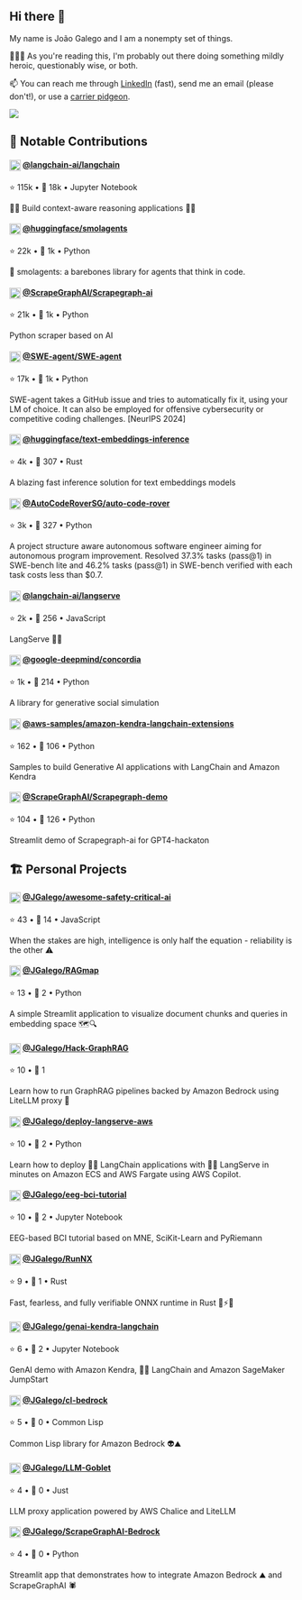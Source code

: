 ## Hi there 👋

My name is João Galego and I am a nonempty set of things.

🦹🏼‍♂️ As you're reading this, I'm probably out there doing something mildly heroic, questionably wise, or both.

📫 You can reach me through [LinkedIn](https://www.linkedin.com/in/jgalego/) (fast), send me an email (please don't!), or use a [carrier pidgeon](https://www.rfc-editor.org/rfc/rfc1149).

<img src="https://i.pinimg.com/originals/84/0d/e5/840de57b4f64aee1e72e4fc208ec6607.gif"/>

## 🚀 Notable Contributions

#### <img src='https://github.com/langchain-ai.png?size=20' width='20' height='20' style='vertical-align:middle;'/> [@langchain-ai/langchain](https://github.com/langchain-ai/langchain)
⭐ 115k • 🍴 18k • Jupyter Notebook

🦜🔗 Build context-aware reasoning applications 🦜🔗

#### <img src='https://github.com/huggingface.png?size=20' width='20' height='20' style='vertical-align:middle;'/> [@huggingface/smolagents](https://github.com/huggingface/smolagents)
⭐ 22k • 🍴 1k • Python

🤗 smolagents: a barebones library for agents that think in code.

#### <img src='https://github.com/ScrapeGraphAI.png?size=20' width='20' height='20' style='vertical-align:middle;'/> [@ScrapeGraphAI/Scrapegraph-ai](https://github.com/ScrapeGraphAI/Scrapegraph-ai)
⭐ 21k • 🍴 1k • Python

Python scraper based on AI

#### <img src='https://github.com/SWE-agent.png?size=20' width='20' height='20' style='vertical-align:middle;'/> [@SWE-agent/SWE-agent](https://github.com/SWE-agent/SWE-agent)
⭐ 17k • 🍴 1k • Python

SWE-agent takes a GitHub issue and tries to automatically fix it, using your LM of choice. It can also be employed for offensive cybersecurity or competitive coding challenges. [NeurIPS 2024] 

#### <img src='https://github.com/huggingface.png?size=20' width='20' height='20' style='vertical-align:middle;'/> [@huggingface/text-embeddings-inference](https://github.com/huggingface/text-embeddings-inference)
⭐ 4k • 🍴 307 • Rust

A blazing fast inference solution for text embeddings models

#### <img src='https://github.com/AutoCodeRoverSG.png?size=20' width='20' height='20' style='vertical-align:middle;'/> [@AutoCodeRoverSG/auto-code-rover](https://github.com/AutoCodeRoverSG/auto-code-rover)
⭐ 3k • 🍴 327 • Python

A project structure aware autonomous software engineer aiming for autonomous program improvement. Resolved 37.3% tasks (pass@1) in SWE-bench lite and 46.2% tasks (pass@1) in SWE-bench verified with each task costs less than $0.7.

#### <img src='https://github.com/langchain-ai.png?size=20' width='20' height='20' style='vertical-align:middle;'/> [@langchain-ai/langserve](https://github.com/langchain-ai/langserve)
⭐ 2k • 🍴 256 • JavaScript

LangServe 🦜️🏓

#### <img src='https://github.com/google-deepmind.png?size=20' width='20' height='20' style='vertical-align:middle;'/> [@google-deepmind/concordia](https://github.com/google-deepmind/concordia)
⭐ 1k • 🍴 214 • Python

A library for generative social simulation

#### <img src='https://github.com/aws-samples.png?size=20' width='20' height='20' style='vertical-align:middle;'/> [@aws-samples/amazon-kendra-langchain-extensions](https://github.com/aws-samples/amazon-kendra-langchain-extensions)
⭐ 162 • 🍴 106 • Python

Samples to build Generative AI applications with LangChain and Amazon Kendra

#### <img src='https://github.com/ScrapeGraphAI.png?size=20' width='20' height='20' style='vertical-align:middle;'/> [@ScrapeGraphAI/Scrapegraph-demo](https://github.com/ScrapeGraphAI/Scrapegraph-demo)
⭐ 104 • 🍴 126 • Python

Streamlit demo of Scrapegraph-ai for GPT4-hackaton

## 🏗️ Personal Projects

#### <img src='https://github.com/JGalego.png?size=20' width='20' height='20' style='vertical-align:middle;'/> [@JGalego/awesome-safety-critical-ai](https://github.com/JGalego/awesome-safety-critical-ai)
⭐ 43 • 🍴 14 • JavaScript

When the stakes are high, intelligence is only half the equation - reliability is the other ⚠️

#### <img src='https://github.com/JGalego.png?size=20' width='20' height='20' style='vertical-align:middle;'/> [@JGalego/RAGmap](https://github.com/JGalego/RAGmap)
⭐ 13 • 🍴 2 • Python

A simple Streamlit application to visualize document chunks and queries in embedding space 🗺️🔍

#### <img src='https://github.com/JGalego.png?size=20' width='20' height='20' style='vertical-align:middle;'/> [@JGalego/Hack-GraphRAG](https://github.com/JGalego/Hack-GraphRAG)
⭐ 10 • 🍴 1

Learn how to run GraphRAG pipelines backed by Amazon Bedrock using LiteLLM proxy 🌄

#### <img src='https://github.com/JGalego.png?size=20' width='20' height='20' style='vertical-align:middle;'/> [@JGalego/deploy-langserve-aws](https://github.com/JGalego/deploy-langserve-aws)
⭐ 10 • 🍴 2 • Python

Learn how to deploy 🦜🔗 LangChain applications with 🦜️🏓 LangServe in minutes on Amazon ECS and AWS Fargate using AWS Copilot.

#### <img src='https://github.com/JGalego.png?size=20' width='20' height='20' style='vertical-align:middle;'/> [@JGalego/eeg-bci-tutorial](https://github.com/JGalego/eeg-bci-tutorial)
⭐ 10 • 🍴 2 • Jupyter Notebook

EEG-based BCI tutorial based on MNE, SciKit-Learn and PyRiemann

#### <img src='https://github.com/JGalego.png?size=20' width='20' height='20' style='vertical-align:middle;'/> [@JGalego/RunNX](https://github.com/JGalego/RunNX)
⭐ 9 • 🍴 1 • Rust

Fast, fearless, and fully verifiable ONNX runtime in Rust 🚀⚡🦀 

#### <img src='https://github.com/JGalego.png?size=20' width='20' height='20' style='vertical-align:middle;'/> [@JGalego/genai-kendra-langchain](https://github.com/JGalego/genai-kendra-langchain)
⭐ 6 • 🍴 2 • Jupyter Notebook

GenAI demo with Amazon Kendra, 🦜️🔗 LangChain and Amazon SageMaker JumpStart

#### <img src='https://github.com/JGalego.png?size=20' width='20' height='20' style='vertical-align:middle;'/> [@JGalego/cl-bedrock](https://github.com/JGalego/cl-bedrock)
⭐ 5 • 🍴 0 • Common Lisp

Common Lisp library for Amazon Bedrock 👽⛰️

#### <img src='https://github.com/JGalego.png?size=20' width='20' height='20' style='vertical-align:middle;'/> [@JGalego/LLM-Goblet](https://github.com/JGalego/LLM-Goblet)
⭐ 4 • 🍴 0 • Just

LLM proxy application powered by AWS Chalice and LiteLLM

#### <img src='https://github.com/JGalego.png?size=20' width='20' height='20' style='vertical-align:middle;'/> [@JGalego/ScrapeGraphAI-Bedrock](https://github.com/JGalego/ScrapeGraphAI-Bedrock)
⭐ 4 • 🍴 0 • Python

Streamlit app that demonstrates how to integrate Amazon Bedrock ⛰️ and ScrapeGraphAI 🕷️

